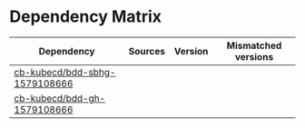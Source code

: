 # Dependency Matrix

Dependency | Sources | Version | Mismatched versions
---------- | ------- | ------- | -------------------
[cb-kubecd/bdd-sbhg-1579108666](https://github.com/cb-kubecd/bdd-sbhg-1579108666.git) |  | []() | 
[cb-kubecd/bdd-gh-1579108666](https://github.com/cb-kubecd/bdd-gh-1579108666.git) |  | []() | 
